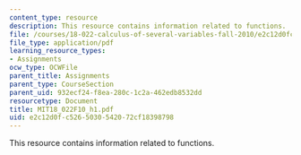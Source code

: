 ```yaml
---
content_type: resource
description: This resource contains information related to functions.
file: /courses/18-022-calculus-of-several-variables-fall-2010/e2c12d0fc5265030542072cf18398798_MIT18_022F10_h1.pdf
file_type: application/pdf
learning_resource_types:
- Assignments
ocw_type: OCWFile
parent_title: Assignments
parent_type: CourseSection
parent_uid: 932ecf24-f8ea-280c-1c2a-462edb8532dd
resourcetype: Document
title: MIT18_022F10_h1.pdf
uid: e2c12d0f-c526-5030-5420-72cf18398798
---
```

This resource contains information related to functions.

